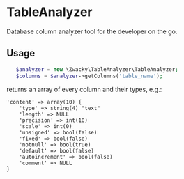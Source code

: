 TableAnalyzer
=============

Database column analyzer tool for the developer on the go.

Usage
-----

```php
   $analyzer = new \Zwacky\TableAnalyzer\TableAnalyzer;
   $columns = $analyzer->getColumns('table_name');
```

returns an array of every column and their types, e.g.:

```
'content' => array(10) {
	'type' => string(4) "text"
	'length' => NULL
	'precision' => int(10)
	'scale' => int(0)
	'unsigned' => bool(false)
	'fixed' => bool(false)
	'notnull' => bool(true)
	'default' => bool(false)
	'autoincrement' => bool(false)
	'comment' => NULL
}
```